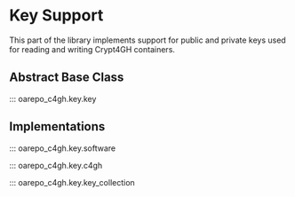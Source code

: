 Key Support
===========

This part of the library implements support for public and private
keys used for reading and writing Crypt4GH containers.

Abstract Base Class
-------------------

::: oarepo_c4gh.key.key

Implementations
---------------

::: oarepo_c4gh.key.software

::: oarepo_c4gh.key.c4gh

::: oarepo_c4gh.key.key_collection
